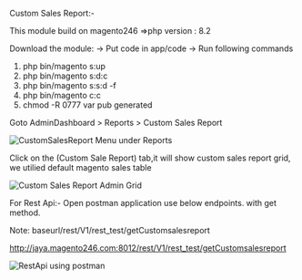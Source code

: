 Custom Sales Report:-

This module build on magento246
=>php version : 8.2

Download the module:
-> Put code in app/code
-> Run following commands
  1) php bin/magento s:up
  2) php bin/magento s:d:c 
  3) php bin/magento s:s:d -f
  4) php bin/magento c:c
  5) chmod -R 0777 var pub generated

Goto AdminDashboard > Reports > Custom Sales Report

![CustomSalesReport Menu under Reports](https://github.com/user-attachments/assets/7c007c8b-49b8-4b4b-8443-2381bbfbce68)


Click on the (Custom Sale Report) tab,it will show custom sales report grid,
we utilied default magento sales table

![Custom Sales Report Admin Grid](https://github.com/user-attachments/assets/eaa9c89c-fe5d-4899-b753-4163b934e05c)

For Rest Api:- Open postman application use below endpoints. with get method.

Note: baseurl/rest/V1/rest_test/getCustomsalesreport

http://jaya.magento246.com:8012/rest/V1/rest_test/getCustomsalesreport


![RestApi using postman](https://github.com/user-attachments/assets/a9d9024e-2b98-452b-8464-61b439a8d921)







